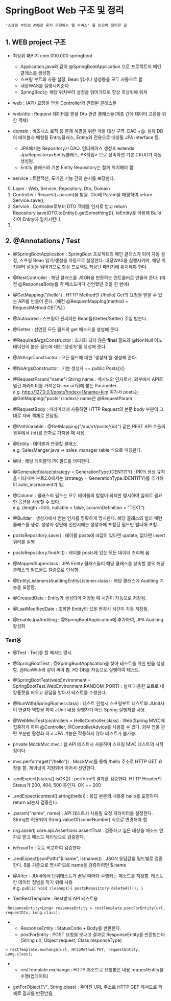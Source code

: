 # SpringBoot Web 구조 및 정리
```
'스프링 부트와 AWS로 혼자 구현하는 웹 서비스' 를 읽으며 정리한 글
```
## 1. WEB project 구조
- 최상위 패키지 com.000.000.springboot
   - Application.java와 같이 @SpringBootApplication 으로 프로젝트의 메인 클래스를 생성함
   - 스프링 부트의 자동 설정, Bean 읽기나 생성등을 모두 자동으로 함
   - 내장WAS를 실행시켜준다
   - SpringBoot는 해당 위치부터 설정을 읽어가므로 항상 최상위에 위치

- web : (API) 요청을 받을 Controller와 관련된 클래스들

- web/dto : Request 데이터를 받을 Dto 관련 클래스들(계층 간에 데이터 교환을 위한 객체)

- domain : 비즈니스 로직 등 문제 해결을 위한 개발 대상 구역. DAO +@. 실제 DB의 테이블과 매칭될 Entity클래스, Entity와 전용으로 매칭될 JPA Interface 등.
  - JPA에서는 Repository가 DAO. 인터페이스 생성후 extends JpaRepository<Entity클래스, PK타입> 으로 상속하면 기본 CRUD가 자동 생성됨.
  - Entity 클래스와 기본 Entity Repository는 함께 위치해야 함.

- service : 트랜잭션, 도메인 기능 간의 순서를 보장한다.

0. Layer : Web, Service, Repository, Dto, Domain
1. Controller : Request(+param)을 받음. Dto에 Param을 매핑하여 return Service.save();
2. Service : Controller로부터 DTO 객체를 인자로 받고 return Repository.save(DTO.toEntity().getSomething()); toEntity를 이용해 Build 하여 Entity에 일치시킨다.
3. 
<!-- - Entity 클래스 :  -->

## 2. @Annotations / Test

- @SpringBootApplication : SpringBoot 프로젝트의 메인 클래스가 되어 자동 설정, 스프링 Bean 읽기/생성을 자동으로 설정한다. 내장WAS를 실행시키며, 해당 위치부터 설정을 읽어가므로 항상 프로젝트 최상단 패키지에 위치해야 한다.

- @RestController : 해당 클래스를 JSON을 반환하는 컨트롤러로 만들어 준다. (예전 @ResponseBody를 각 메소드마다 선언했던 것을 한 번에)

- @GetMapping("/hello") : HTTP Method인 (/hello) Get의 요청을 받을 수 있는 API를 만들어 준다. (예전 @RequestMapping(method = RequestMethod.GET)임.)

- @Autowired : 스프링이 관리하는 Bean을(Getter/Setter) 주입 받는다.

- @Getter : 선언된 모든 필드의 get 메소드를 생성해 준다.

- @RequiredArgsConstructor : 초기화 되지 않은 **final** 필드와 @NonNull 어노테이션이 붙은 필드에 대한 '생성자'를 생성해 준다.

- @AllArgsConstructor : 모든 필드에 대한 '생성자'를 생성해 준다.

- @NoArgsConstructor : 기본 생성자 == public Posts(){}

- @RequestParam("name") String name : 메서드의 인자로서, 외부에서 API로 넘긴 파라미터를 가져온다. == url뒤에 붙는 Parameter.  
e.g. http://127.0.0.1/posts?index=1&name=kim 여기서 posts는 @GetMapping("posts") index나 name은 @RequestParam

- @RequestBody : 파라미터에 사용하면 HTTP Request의 본문 body 부분이 그대로 자바 객체로 전달됨.

- @PathVariable : @GetMapping("/api/v1/posts/{id}") 같은 REST API 호출의 경우에서 {id}를 인자로 가져올 때 사용

- @Entity : 테이블과 연결할 클래스.   
e.g. SalesManger.java -> sales_manager table 식으로 매칭한다.

- @Id : 해당 테이블의 PK 필드를 의미한다.

- @GeneratedValue(strategy = GenerationType.IDENTITY) : PK의 생성 규칙을 나타내며 부트2.0에서는 (strategy = GenerationType.IDENTITY)를 추가해야 auto_increament가 됨.

- @Column : 클래스의 필드는 모두 테이블의 칼럼이 되지만 명시하여 임의로 필요한 옵션을 사용할 수 있다.   
e.g. (length =500, nullable = false, columnDefinition = "TEXT")

- @Builder : 생성자에서 받는 인자를 명확하게 명시한다. 해당 클래스의 빌더 패턴 클래스를 생성. 생성자 상단에 선언시에는 생성자에 포함된 필드만 빌더에 포함. 

- postsRepository.save() : 테이블 posts에 id값이 있다면 update, 없다면 insert 쿼리를 실행

- postsRepository.findAll() : 테이블 posts에 있는 모든 데이터 조회해 옴

- @MappedSuperclass : JPA Entity 클래스들이 해당 클래스를 상속할 경우 해당 클래스의 필드들도 칼럼으로 인식함.

- @EntityListeners(AuditingEntityListener.class) : 해당 클래스에 Auditing 기능을 포함함.

- @CreatedDate : Entity가 생성되어 저장될 때 시간이 자동으로 저장됨.

- @LsatModifiedDate : 조회한 Entity의 값을 변경시 시간이 자동 저장됨.

- @EnableJpaAuditing : @SpringBootApplication에 추가하여, JPA Auditing 활성화



### Test용

- @Test : Test를 할 메서드 명시

- @SpringBootTest : @SpringBootApplication을 찾아 테스트를 위한 빈을 생성함. @RunWith와 같이 써야 함. H2 DB를 자동으로 실행하여 테스트.

- @SpringBootTest(webEnvironment = SpringBootTest.WebEnvironment.RANDOM_PORT) : 실제 가용한 포트로 내장톰캣을 띄우고 응답을 받아서 테스트를 수행한다.

- @RunWith(SpringRunner.class) : 테스트 진행시 스프링부트 테스트와 JUnit사이 연결자 역할을 하여 JUnit 내장 실행자가 아닌 Spring 실행자를 사용.

- @WebMvcTest(controllers = HelloController.class) : Web(Spring MVC)에 집중하게 하여 @Controller, @ControllerAdvice를 사용할 수 있다. 외부 연동 관련 부분만 활성화 하고 JPA 기능은 작동하지 않아 테스트가 불가능.

- private MockMvc mvc : 웹 API 테스트시 사용하며 스프링 MVC 테스트의 시작점이다.

- mvc.perform(get("/hello")) : MockMvc를 통해 /hello 주소로 HTTP GET 요청을 함. 체이닝이 지원되어 이어서 선언한다.

- .andExpect(status().isOK()) : perform의 결과를 검증한다. HTTP Header의 Status가 200, 404, 500 등인지. OK == 200

- .andExpect(content().string(hello)) : 응답 본문의 내용중 hello를 포함하여 return 되는지 검증한다.

- .param("name", name) : API 테스트시 사용될 요청 파라미터를 설정한다. String만 허용되어 String.valueOf(someNumber) 식으로 변경해야 함

- org.assertj.core.api.Assertions.assertThat : 검증하고 싶은 대상을 메소드 인자로 받고 메소드 체이닝으로 검증한다.

- isEqualTo : 동등 비교하여 검증한다.

- .andExpect(jsonPath("$.name", is(name))) : JSON 응답값을 필드별로 검증한다. $를 기준으로 명시하므로 name을 검증하려면 $.name

- @After : JUnit에서 단위테스트가 끝날 때마다 수행되는 메소드를 지정함. 테스트간 데이터 침범을 막기 위해 사용  
e.g. ```public void cleanup(){ postsRepository.deleteAll(); }```

- TestRestTemplate : Rest방식 API 테스트용

```
 ResponseEntity<Long> responseEntity = restTemplate.postForEntity(url, requestDto, Long.class);
 ```
-  - ResponseEntity : StatusCode + Body를 반환한다.
   - postForEntity : POST 요청을 보내고 결과로 ResponseEntity를 반환받는다 (String url, Object request, Class<T> responseType) 

```
= restTemplate.exchange(url, HttpMethod.PUT, requestEntity, Long.class);
```
- - restTemplate.exchange : HTTP 메소드로 요청받은 내용 requestEntity을 수행(업데이트)

- getForObject("/", String.class) : 주어진 URL 주소로 HTTP GET 메서드로 객체로 결과를 반환받음.


